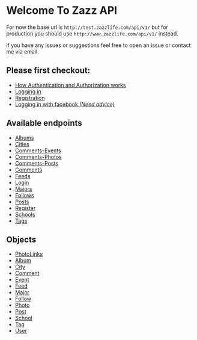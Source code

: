 Welcome To Zazz API
=====================

For now the base url is `http://test.zazzlife.com/api/v1/` but for production you should use `http://www.zazzlife.com/api/v1/` instead.

if you have any issues or suggestions feel free to open an issue or contact me via email.

Please first checkout:
-

* [How Authentication and Authorization works](https://github.com/zazzlife/api-docs/blob/master/authentication-authorization.md)
* [Logging in](https://github.com/zazzlife/api-docs/blob/master/endpoints/login.md)
* [Registration](https://github.com/zazzlife/api-docs/blob/master/endpoints/register.md)
* [Logging in with facebook *(Need advice)*](about:blank)


Available endpoints
-
* [Albums](https://github.com/zazzlife/api-docs/blob/master/endpoints/albums.md)
* [Cities](https://github.com/zazzlife/api-docs/blob/master/endpoints/cities.md)
* [Comments-Events](https://github.com/zazzlife/api-docs/blob/master/endpoints/comments-events.md)
* [Comments-Photos](https://github.com/zazzlife/api-docs/blob/master/endpoints/comments-photos.md)
* [Comments-Posts](https://github.com/zazzlife/api-docs/blob/master/endpoints/comments-posts.md)
* [Comments](https://github.com/zazzlife/api-docs/blob/master/endpoints/comments.md)
* [Feeds](https://github.com/zazzlife/api-docs/blob/master/endpoints/feeds.md)
* [Login](https://github.com/zazzlife/api-docs/blob/master/endpoints/login.md)
* [Majors](https://github.com/zazzlife/api-docs/blob/master/endpoints/majors.md)
* [Follows](https://github.com/zazzlife/api-docs/blob/master/endpoints/follows.md)
* [Posts](https://github.com/zazzlife/api-docs/blob/master/endpoints/posts.md)
* [Register](https://github.com/zazzlife/api-docs/blob/master/endpoints/register.md)
* [Schools](https://github.com/zazzlife/api-docs/blob/master/endpoints/schools.md)
* [Tags](https://github.com/zazzlife/api-docs/blob/master/endpoints/tags.md)

Objects
-
* [PhotoLinks](https://github.com/zazzlife/api-docs/blob/master/objects/PhotoLinks.md)
* [Album](https://github.com/zazzlife/api-docs/blob/master/objects/album.md)
* [City](https://github.com/zazzlife/api-docs/blob/master/objects/city.md)
* [Comment](https://github.com/zazzlife/api-docs/blob/master/objects/comment.md)
* [Event](https://github.com/zazzlife/api-docs/blob/master/objects/event.md)
* [Feed](https://github.com/zazzlife/api-docs/blob/master/objects/feed.md)
* [Major](https://github.com/zazzlife/api-docs/blob/master/objects/major.md)
* [Follow](https://github.com/zazzlife/api-docs/blob/master/objects/follow.md)
* [Photo](https://github.com/zazzlife/api-docs/blob/master/objects/photo.md)
* [Post](https://github.com/zazzlife/api-docs/blob/master/objects/post.md)
* [School](https://github.com/zazzlife/api-docs/blob/master/objects/school.md)
* [Tag](https://github.com/zazzlife/api-docs/blob/master/objects/tag.md)
* [User](https://github.com/zazzlife/api-docs/blob/master/objects/user.md)


